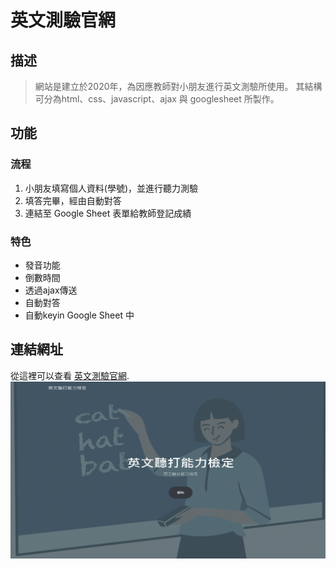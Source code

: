 # 英文測驗官網

## 描述

> 網站是建立於2020年，為因應教師對小朋友進行英文測驗所使用。
> 其結構可分為html、css、javascript、ajax 與 googlesheet 所製作。

## 功能

### 流程

1. 小朋友填寫個人資料(學號)，並進行聽力測驗
1. 填答完畢，經由自動對答
1. 連結至 Google Sheet 表單給教師登記成績

### 特色
* 發音功能
* 倒數時間
* 透過ajax傳送
* 自動對答
* 自動keyin Google Sheet 中 

## 連結網址
從這裡可以查看 [英文測驗官網](https://engtest2929.herokuapp.com/index.html).
![英文測驗](/assets/img/sample.png "This is a sample image.")
